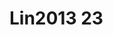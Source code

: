 # Lin2013 23
<a name="material" />
<script type="application/ld+json">

  {
    "@context": "https://schema.org/",
    "@type": "ChemicalSubstance",
    "http://purl.org/dc/terms/conformsTo":
      {
        "@type": "CreativeWork",
        "@id": "https://bioschemas.org/profiles/ChemicalSubstance/0.4-RELEASE/"
      },
    "@id": "https://egonw.github.io/nanowiki/nanowiki470.html#material",
    "name": "Lin2013 23",
    "sameAs: "http://127.0.0.1/mediawiki/index.php/Special:URIResolver/Lin2013_23"
  }
</script>

